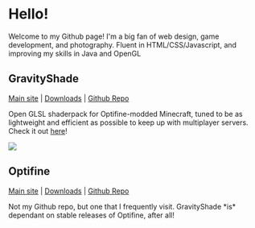 <h1>Hello!</h1>
<p>Welcome to my Github page! I'm a big fan of web design, game development, and photography. Fluent in HTML/CSS/Javascript, and improving my skills in Java and OpenGL</p>

<h2>GravityShade</h2>

<p><a href="https://gravityshade.netlify.app">Main site</a> | <a href="https://gravityshade.netlify.app/downloads">Downloads</a> | <a href="https://github.com/Gravity10/GravityShade">Github Repo</a></p>

<p>Open GLSL shaderpack for Optifine-modded Minecraft, tuned to be as lightweight and efficient as possible to keep up with multiplayer servers. Check it out <a href="https://gravityshade.netlify.app">here</a>!</p>

<img src="https://gravityshade.netlify.app/0.png" />

<!--Next Section-->

<h2>Optifine</h2>

<p><a href="https://optifine.net/">Main site</a> | <a href="https://optifine.net/downloads">Downloads</a> | <a href="https://github.com/sp614x/optifine">Github Repo</a></p>

<p>Not my Github repo, but one that I frequently visit. GravityShade *is* dependant on stable releases of Optifine, after all!</p>
